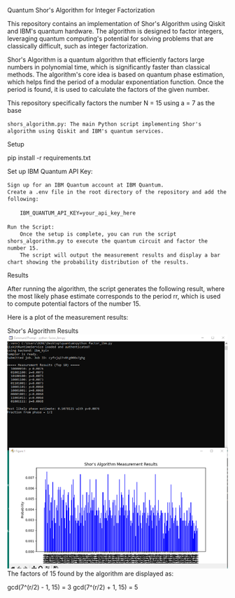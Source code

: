 
Quantum Shor's Algorithm for Integer Factorization

This repository contains an implementation of Shor's Algorithm using Qiskit and IBM's quantum hardware. The algorithm is designed to factor integers, leveraging quantum computing's potential for solving problems that are classically difficult, such as integer factorization.

Shor's Algorithm is a quantum algorithm that efficiently factors large numbers in polynomial time, which is significantly faster than classical methods. The algorithm's core idea is based on quantum phase estimation, which helps find the period of a modular exponentiation function. Once the period is found, it is used to calculate the factors of the given number.

This repository specifically factors the number N = 15 using a = 7 as the base 

    shors_algorithm.py: The main Python script implementing Shor's algorithm using Qiskit and IBM's quantum services.

Setup

pip install -r requirements.txt

Set up IBM Quantum API Key:

    Sign up for an IBM Quantum account at IBM Quantum.
    Create a .env file in the root directory of the repository and add the following:

        IBM_QUANTUM_API_KEY=your_api_key_here

    Run the Script:
        Once the setup is complete, you can run the script shors_algorithm.py to execute the quantum circuit and factor the number 15.
        The script will output the measurement results and display a bar chart showing the probability distribution of the results.

Results

After running the algorithm, the script generates the following result, where the most likely phase estimate corresponds to the period rr, which is used to compute potential factors of the number 15.

Here is a plot of the measurement results:

Shor's Algorithm Results
![](shorsalgorithmresults.png)
The factors of 15 found by the algorithm are displayed as:

  gcd(7^(r/2) - 1, 15) = 3
  gcd(7^(r/2) + 1, 15) = 5
